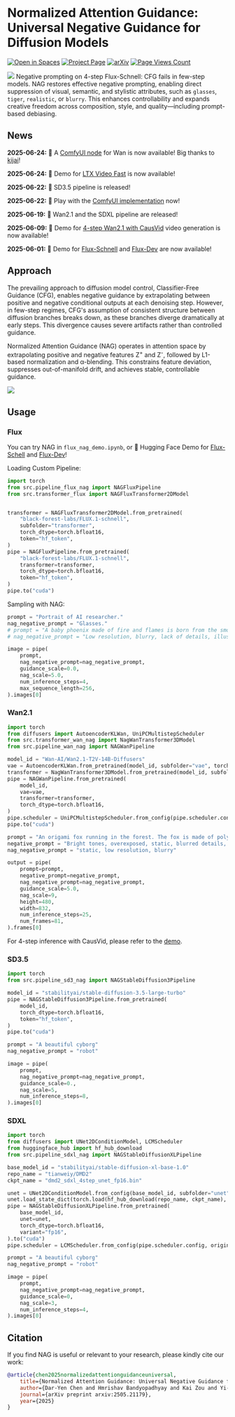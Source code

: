 # Normalized Attention Guidance: Universal Negative Guidance for Diffusion Models

[![Open in Spaces](https://huggingface.co/datasets/huggingface/badges/resolve/main/open-in-hf-spaces-sm.svg)](https://huggingface.co/spaces/ChenDY/NAG_wan2-1-fast)
[![Project Page](https://img.shields.io/badge/Project-Page-green.svg)](https://chendaryen.github.io/NAG.github.io/)
[![arXiv](https://img.shields.io/badge/arXiv-2505.21179-b31b1b.svg)](https://arxiv.org/abs/2505.21179)
[![Page Views Count](https://badges.toozhao.com/badges/01JWNDV5JQ2XT69RCZ5KQBCY0E/blue.svg)](https://badges.toozhao.com/stats/01JWNDV5JQ2XT69RCZ5KQBCY0E "Get your own page views count badge on badges.toozhao.com")


![](./assets/banner.jpg)
Negative prompting on 4-step Flux-Schnell:
CFG fails in few-step models. NAG restores effective negative prompting, enabling direct suppression of visual, semantic, and stylistic attributes, such as ``glasses``, ``tiger``, ``realistic``, or ``blurry``. This enhances controllability and expands creative freedom across composition, style, and quality—including prompt-based debiasing.


## News

**2025-06-24:** 🎉 A [ComfyUI node](https://github.com/kijai/ComfyUI-KJNodes/blob/f7eb33abc80a2aded1b46dff0dd14d07856a7d50/nodes/model_optimization_nodes.py#L1568) for Wan is now available! Big thanks to [kijai](https://github.com/kijai)!

**2025-06-24:** 🤗 Demo for [LTX Video Fast](https://huggingface.co/spaces/ChenDY/NAG_ltx-video-distilled) is now available!

**2025-06-22:** 🚀 SD3.5 pipeline is released!

**2025-06-22:** 🎉 Play with the [ComfyUI implementation](https://github.com/ChenDarYen/ComfyUI-NAG) now!

**2025-06-19:** 🚀 Wan2.1 and the SDXL pipeline are released!

**2025-06-09:** 🤗 Demo for [4-step Wan2.1 with CausVid](https://huggingface.co/spaces/ChenDY/NAG_wan2-1-fast) video generation is now available!

**2025-06-01:** 🤗 Demo for [Flux-Schnell](https://huggingface.co/spaces/ChenDY/NAG_FLUX.1-schnell) and [Flux-Dev](https://huggingface.co/spaces/ChenDY/NAG_FLUX.1-dev) are now available!


## Approach

The prevailing approach to diffusion model control, Classifier-Free Guidance (CFG), enables negative guidance by extrapolating between positive and negative conditional outputs at each denoising step. However, in few-step regimes, CFG's assumption of consistent structure between diffusion branches breaks down, as these branches diverge dramatically at early steps. This divergence causes severe artifacts rather than controlled guidance.

Normalized Attention Guidance (NAG) operates in attention space by extrapolating positive and negative features Z<sup>+</sup> and Z<sup>-</sup>, followed by L1-based normalization and α-blending. This constrains feature deviation, suppresses out-of-manifold drift, and achieves stable, controllable guidance.

![](./assets/architecture.jpg)

## Usage

### Flux
You can try NAG in `flux_nag_demo.ipynb`, or 🤗 Hugging Face Demo for [Flux-Schell](https://huggingface.co/spaces/ChenDY/NAG_FLUX.1-schnell) and [Flux-Dev](https://huggingface.co/spaces/ChenDY/NAG_FLUX.1-dev)!

Loading Custom Pipeline:

```python
import torch
from src.pipeline_flux_nag import NAGFluxPipeline
from src.transformer_flux import NAGFluxTransformer2DModel


transformer = NAGFluxTransformer2DModel.from_pretrained(
    "black-forest-labs/FLUX.1-schnell",
    subfolder="transformer",
    torch_dtype=torch.bfloat16,
    token="hf_token",
)
pipe = NAGFluxPipeline.from_pretrained(
    "black-forest-labs/FLUX.1-schnell",
    transformer=transformer,
    torch_dtype=torch.bfloat16,
    token="hf_token",
)
pipe.to("cuda")
```

Sampling with NAG:

```python
prompt = "Portrait of AI researcher."
nag_negative_prompt = "Glasses."
# prompt = "A baby phoenix made of fire and flames is born from the smoking ashes."
# nag_negative_prompt = "Low resolution, blurry, lack of details, illustration, cartoon, painting."

image = pipe(
    prompt,
    nag_negative_prompt=nag_negative_prompt,
    guidance_scale=0.0,
    nag_scale=5.0,
    num_inference_steps=4,
    max_sequence_length=256,
).images[0]
```

### Wan2.1

```python
import torch
from diffusers import AutoencoderKLWan, UniPCMultistepScheduler
from src.transformer_wan_nag import NagWanTransformer3DModel
from src.pipeline_wan_nag import NAGWanPipeline

model_id = "Wan-AI/Wan2.1-T2V-14B-Diffusers"
vae = AutoencoderKLWan.from_pretrained(model_id, subfolder="vae", torch_dtype=torch.float32)
transformer = NagWanTransformer3DModel.from_pretrained(model_id, subfolder="transformer", torch_dtype=torch.bfloat16)
pipe = NAGWanPipeline.from_pretrained(
    model_id,
    vae=vae,
    transformer=transformer,
    torch_dtype=torch.bfloat16,
)
pipe.scheduler = UniPCMultistepScheduler.from_config(pipe.scheduler.config, flow_shift=5.0)
pipe.to("cuda")

prompt = "An origami fox running in the forest. The fox is made of polygons. speed and passion. realistic."
negative_prompt = "Bright tones, overexposed, static, blurred details, subtitles, style, works, paintings, images, static, overall gray, worst quality, low quality, JPEG compression residue, ugly, incomplete, extra fingers, poorly drawn hands, poorly drawn faces, deformed, disfigured, misshapen limbs, fused fingers, still picture, messy background, three legs, many people in the background, walking backwards"
nag_negative_prompt = "static, low resolution, blurry"

output = pipe(
    prompt=prompt,
    negative_prompt=negative_prompt,
    nag_negative_prompt=nag_negative_prompt,
    guidance_scale=5.0,
    nag_scale=9,
    height=480,
    width=832,
    num_inference_steps=25,
    num_frames=81,
).frames[0]
```

For 4-step inference with CausVid, please refer to the [demo](https://huggingface.co/spaces/ChenDY/NAG_wan2-1-fast/blob/main/app.py).

### SD3.5

```python
import torch
from src.pipeline_sd3_nag import NAGStableDiffusion3Pipeline

model_id = "stabilityai/stable-diffusion-3.5-large-turbo"
pipe = NAGStableDiffusion3Pipeline.from_pretrained(
    model_id,
    torch_dtype=torch.bfloat16,
    token="hf_token",
)
pipe.to("cuda")

prompt = "A beautiful cyborg"
nag_negative_prompt = "robot"

image = pipe(
    prompt,
    nag_negative_prompt=nag_negative_prompt,
    guidance_scale=0.,
    nag_scale=5,
    num_inference_steps=8,
).images[0]
```

### SDXL

```python
import torch
from diffusers import UNet2DConditionModel, LCMScheduler
from huggingface_hub import hf_hub_download
from src.pipeline_sdxl_nag import NAGStableDiffusionXLPipeline

base_model_id = "stabilityai/stable-diffusion-xl-base-1.0"
repo_name = "tianweiy/DMD2"
ckpt_name = "dmd2_sdxl_4step_unet_fp16.bin"

unet = UNet2DConditionModel.from_config(base_model_id, subfolder="unet").to("cuda", torch.bfloat16)
unet.load_state_dict(torch.load(hf_hub_download(repo_name, ckpt_name), map_location="cuda"))
pipe = NAGStableDiffusionXLPipeline.from_pretrained(
    base_model_id,
    unet=unet,
    torch_dtype=torch.bfloat16,
    variant="fp16",
).to("cuda")
pipe.scheduler = LCMScheduler.from_config(pipe.scheduler.config, original_inference_steps=4)

prompt = "A beautiful cyborg"
nag_negative_prompt = "robot"

image = pipe(
    prompt,
    nag_negative_prompt=nag_negative_prompt,
    guidance_scale=0,
    nag_scale=3,
    num_inference_steps=4,
).images[0]
```

## Citation 

If you find NAG is useful or relevant to your research, please kindly cite our work:

```bib
@article{chen2025normalizedattentionguidanceuniversal,
    title={Normalized Attention Guidance: Universal Negative Guidance for Diffusion Model}, 
    author={Dar-Yen Chen and Hmrishav Bandyopadhyay and Kai Zou and Yi-Zhe Song},
    journal={arXiv preprint arxiv:2505.21179},
    year={2025}
}
```

